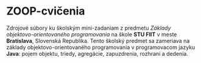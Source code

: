 # ZOOP-cvičenia

Zdrojové súbory ku školským mini-zadaniam z predmetu _Základy objektovo-orientovaného programovania_ na škole __STU FIIT__ v meste __Bratislava__, Slovenská Republika. Tento školský predmet sa zameriava na základy objektovo-orientovaného programovania v programovacom jazyku __Java__: pojem objektu, triedy, agregácie, zapuzdrenia, rozhraní a dedenia.

